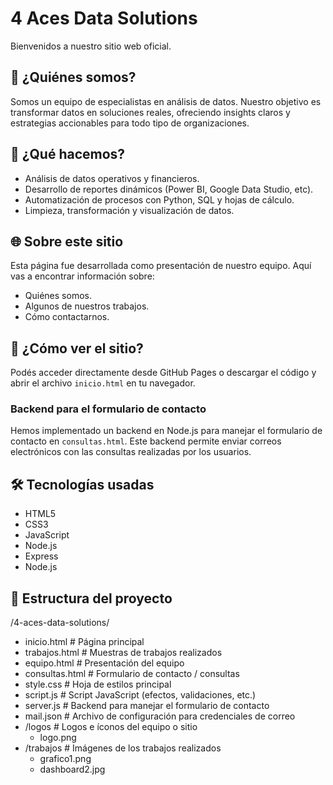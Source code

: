 # 4 Aces Data Solutions

Bienvenidos a nuestro sitio web oficial.

## 🧠 ¿Quiénes somos?

Somos un equipo de especialistas en análisis de datos. Nuestro objetivo es transformar datos en soluciones reales, ofreciendo insights claros y estrategias accionables para todo tipo de organizaciones.

## 💼 ¿Qué hacemos?

- Análisis de datos operativos y financieros.
- Desarrollo de reportes dinámicos (Power BI, Google Data Studio, etc).
- Automatización de procesos con Python, SQL y hojas de cálculo.
- Limpieza, transformación y visualización de datos.

## 🌐 Sobre este sitio

Esta página fue desarrollada como presentación de nuestro equipo. Aquí vas a encontrar información sobre:
- Quiénes somos.
- Algunos de nuestros trabajos.
- Cómo contactarnos.

## 🚀 ¿Cómo ver el sitio?

Podés acceder directamente desde GitHub Pages o descargar el código y abrir el archivo `inicio.html` en tu navegador.

### Backend para el formulario de contacto

Hemos implementado un backend en Node.js para manejar el formulario de contacto en `consultas.html`. Este backend permite enviar correos electrónicos con las consultas realizadas por los usuarios.

## 🛠️ Tecnologías usadas

- HTML5
- CSS3
- JavaScript 
- Node.js
- Express
- Node.js

## 📁 Estructura del proyecto

/4-aces-data-solutions/
- inicio.html # Página principal
- trabajos.html # Muestras de trabajos realizados
- equipo.html # Presentación del equipo
- consultas.html # Formulario de contacto / consultas
- style.css # Hoja de estilos principal
- script.js # Script JavaScript (efectos, validaciones, etc.)
- server.js # Backend para manejar el formulario de contacto
- mail.json # Archivo de configuración para credenciales de correo
- /logos # Logos e íconos del equipo o sitio
  - logo.png
- /trabajos # Imágenes de los trabajos realizados
  - grafico1.png
  - dashboard2.jpg
